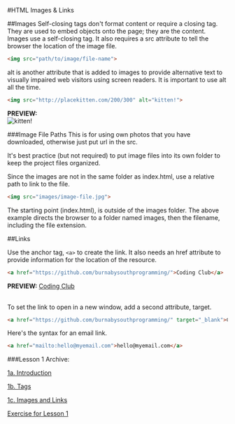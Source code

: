 #HTML Images & Links

##Images
Self-closing tags don't format content or require a closing tag. They are used to embed objects onto the page; they are the content.
Images use a self-closing tag. It also requires a src attribute to tell the browser the location of the image file.

```html
<img src="path/to/image/file-name">
```

alt is another attribute that is added to images to provide alternative text to visually impaired web visitors using screen readers. It is important to use alt all the time.

```html
<img src="http://placekitten.com/200/300" alt="kitten!">
```

__PREVIEW:__<br>
<img src="http://placekitten.com/200/300" alt="kitten!">

###Image File Paths
This is for using own photos that you have downloaded, otherwise just put url in the src.

It's best practice (but not required) to put image files into its own folder to keep the project files organized.

Since the images are not in the same folder as index.html, use a relative path to link to the file.

```html
<img src="images/image-file.jpg">
```

The starting point (index.html), is outside of the images folder. The above example directs the browser to a folder named images, then the filename, including the file extension.

##Links

Use the anchor tag, ```<a>``` to create the link. It also needs an href attribute to provide information for the location of the resource.

```html
<a href="https://github.com/burnabysouthprogramming/">Coding Club</a>
```
__PREVIEW:__
<a href="https://github.com/burnabysouthprogramming/">Coding Club</a>
<br><br>

To set the link to open in a new window, add a second attribute, target.

```html
<a href="https://github.com/burnabysouthprogramming/" target="_blank">Coding Club</a>
```

Here's the syntax for an email link.
```html
<a href="mailto:hello@myemail.com">hello@myemail.com</a>
```

###Lesson 1 Archive:

[1a. Introduction](https://github.com/burnabysouthprogramming/HTML-CSS-Lessons/blob/master/Lesson-1/1a.%20Introduction.md)

[1b. Tags](https://github.com/burnabysouthprogramming/HTML-CSS-Lessons/blob/master/Lesson-1/1b.%20HTML%20Tags.md)

[1c. Images and Links](https://github.com/burnabysouthprogramming/HTML-CSS-Lessons/blob/master/Lesson-1/1c.%20HTML%20Images%20%26%20Links.md)

[Exercise for Lesson 1](https://github.com/burnabysouthprogramming/HTML-CSS-Lessons/blob/master/Lesson-1/Exercise.md)
